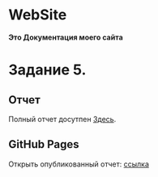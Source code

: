 # WebSite
**Это Документация моего сайта**

# Задание 5.

## Отчет
Полный отчет досутпен [Здесь](report.md).

## GitHub Pages
Открыть опубликованный отчет:  [ссылка](https://github.com/MrFox228/WebSite-for-college)
